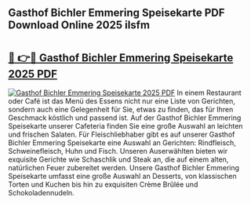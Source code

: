 ## Gasthof Bichler Emmering Speisekarte PDF Download Online 2025 iIsfm

# <h2><a href="http://gc6jc9.nevu.top/?p=Gasthof+Bichler+Emmering+Speisekarte">🔗 👉🔴 Gasthof Bichler Emmering Speisekarte 2025 PDF</a></h2>

[![Gasthof Bichler Emmering Speisekarte 2025 PDF](https://i.imgur.com/dBaPXMq.png)](http://gc6jc9.nevu.top/?p=Gasthof+Bichler+Emmering+Speisekarte)
In einem Restaurant oder Café ist das Menü des Essens nicht nur eine Liste von Gerichten, sondern auch eine Gelegenheit für Sie, etwas zu finden, das für Ihren Geschmack köstlich und passend ist. Auf der Gasthof Bichler Emmering Speisekarte unserer Cafeteria finden Sie eine große Auswahl an leichten und frischen Salaten. Für Fleischliebhaber gibt es auf unserer Gasthof Bichler Emmering Speisekarte eine Auswahl an Gerichten: Rindfleisch, Schweinefleisch, Huhn und Fisch. Unseren Auserwählten bieten wir exquisite Gerichte wie Schaschlik und Steak an, die auf einem alten, natürlichen Feuer zubereitet werden. Unsere Gasthof Bichler Emmering Speisekarte umfasst eine große Auswahl an Desserts, von klassischen Torten und Kuchen bis hin zu exquisiten Crème Brûlée und Schokoladennudeln.
